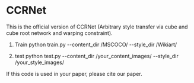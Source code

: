 # CCRNet

This is the official version of CCRNet (Arbitrary style transfer via cube and cube root network and warping constraint). 

1. Train
python train.py --content_dir /MSCOCO/ --style_dir /Wikiart/

2. test
python test.py --content_dir /your_content_images/ --style_dir /your_style_images/

If this code is used in your paper, please cite our paper.
